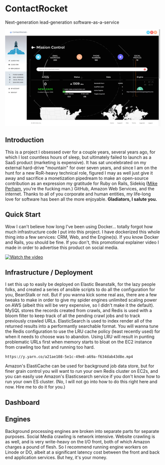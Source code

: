 # ContactRocket
Next-generation lead-generation software-as-a-service

![Screenshot](/screenshot.jpg?raw=true "Dashboard Screenshot")

## Introduction
This is a project I obsessed over for a couple years, several years ago, for which I lost countless hours of sleep, but ultimately failed to launch as a SaaS product (marketing is expensive). It has sat uncelebrated on my external hard-drive "mountain" for over seven years, and since I am on the hunt for a new RoR-heavy technical role, figured I may as well just give it away and sacrifice a monetization pipedream to make an open-source contribution as an expression my gratitude for Ruby on Rails, Sidekiq (<a href="https://www.mikeperham.com/">Mike Perham</a>, you're the fucking man.) GitHub, Amazon Web Services, and the internet. Thanks to all of you corporate and human entities, my life-long love for software has been all the more enjoyable. <b>Gladiators, I salute you.</b>

## Quick Start
Wow I can't believe how long I've been using Docker... totally forgot how much infrastructure code I put into this project. I have dockerized this whole thing into a few services: CRM, Web, and the Engine(s). If you know Docker and Rails, you should be fine. If you don't, this promotional explainer video I made in order to advertise this product on social media.

[![Watch the video](/logo.jpg?raw=true )](https://www.youtube.com/watch?v=cXQpZ4bjAEc)


## Infrastructure / Deployment
I set this up to easily be deployed on Elastic Beanstalk, for the lazy people folks, and created a series of ansible scripts to do all the configuration for you, BeanStalk or not. But if you wanna kick some real ass, there are a few tweaks to make in order to give my spider engines unlimited scaling power on AWS (albeit this will be very expensive, so I didn't make it the default). MySQL stores the records created from crawls, and Redis is used with a bloom filter to keep track of all the pending crawl jobs and to track previously crawled URLs. ElasticSearch is used to index render all of the returned results into a performantly searchable format. You will wanna tune the Redis configuration to use the LRU cache policy (least recently used) for when it needs to choose was to abandon. Using LRU will result in punting problematic URLs first when memory starts to bloat on the EC2 instance from crawling too fast and running too hard.

    https://y.yarn.co/a21ae108-5e1c-49e8-a69a-f634dab43d8e.mp4

Amazon's ElastiCache can be used for background job data store, but for finer grain control you will want to run your own Redis cluster on EC2s, and you can easily use Amazon's Elasticsearch service if you don't know how to run your own ES cluster. (No, I will not go into how to do this right here and now. Hire me to do it for you.)


## Dashboard





## Engines



Background processing engines are broken into separate parts for separate purposes. Social Media crawling is network intensive. Website crawling is as well, and is very write-heavy on the I/O front, both of which Amazon charges a pound of flesh. So I recommend running engine workers on Linode or DO, albeit at a significant latency cost between the front and back end application services. But hey, it's your money.







